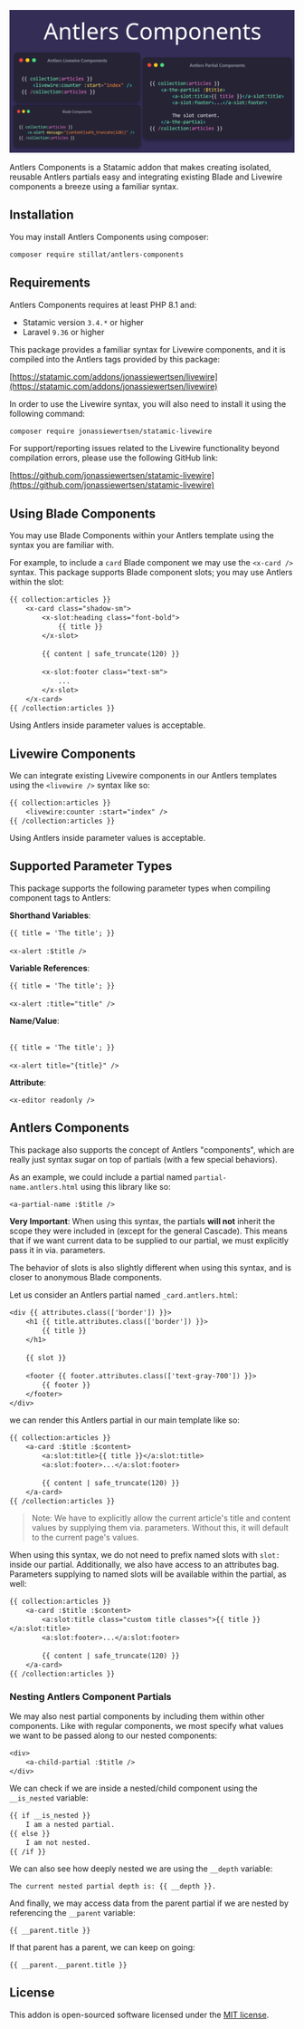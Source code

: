 ![Antlers Components](.art/banner.png)

Antlers Components is a Statamic addon that makes creating isolated, reusable Antlers partials easy and integrating existing Blade and Livewire components a breeze using a familiar syntax.

## Installation

You may install Antlers Components using composer:

```bash
composer require stillat/antlers-components
```

## Requirements

Antlers Components requires at least PHP 8.1 and:

* Statamic version `3.4.*` or higher
* Laravel `9.36` or higher

This package provides a familiar syntax for Livewire components, and it is compiled into the Antlers tags provided by this package:

[https://statamic.com/addons/jonassiewertsen/livewire](https://statamic.com/addons/jonassiewertsen/livewire)

In order to use the Livewire syntax, you will also need to install it using the following command:

```bash
composer require jonassiewertsen/statamic-livewire
```

For support/reporting issues related to the Livewire functionality beyond compilation errors, please use the following GitHub link:

[https://github.com/jonassiewertsen/statamic-livewire](https://github.com/jonassiewertsen/statamic-livewire)

## Using Blade Components

You may use Blade Components within your Antlers template using the syntax you are familiar with.

For example, to include a `card` Blade component we may use the `<x-card />` syntax. This package supports Blade component slots; you may use Antlers within the slot:

```antlers
{{ collection:articles }}
    <x-card class="shadow-sm">
        <x-slot:heading class="font-bold">
            {{ title }}
        </x-slot>
    
        {{ content | safe_truncate(120) }}
    
        <x-slot:footer class="text-sm">
            ...
        </x-slot>
    </x-card>
{{ /collection:articles }}

```

Using Antlers inside parameter values is acceptable.

## Livewire Components

We can integrate existing Livewire components in our Antlers templates using the `<livewire />` syntax like so:

```antlers
{{ collection:articles }}
    <livewire:counter :start="index" />
{{ /collection:articles }}
```

Using Antlers inside parameter values is acceptable.

## Supported Parameter Types

This package supports the following parameter types when compiling component tags to Antlers:

**Shorthand Variables**:

```antlers
{{ title = 'The title'; }}

<x-alert :$title />
```

**Variable References**:

```antlers
{{ title = 'The title'; }}

<x-alert :title="title" />
```

**Name/Value**:

```antlers

{{ title = 'The title'; }}

<x-alert title="{title}" />
```

**Attribute**:

```antlers
<x-editor readonly />
```

## Antlers Components

This package also supports the concept of Antlers "components", which are really just syntax sugar on top of partials (with a few special behaviors).

As an example, we could include a partial named `partial-name.antlers.html` using this library like so:

```antlers
<a-partial-name :$title />
```

**Very Important**: When using this syntax, the partials **will not** inherit the scope they were included in (except for the general Cascade). This means that if we want current data to be supplied to our partial, we must explicitly pass it in via. parameters.

The behavior of slots is also slightly different when using this syntax, and is closer to anonymous Blade components.

Let us consider an Antlers partial named `_card.antlers.html`:

```antlers
<div {{ attributes.class(['border']) }}>
    <h1 {{ title.attributes.class(['border']) }}>
        {{ title }}
    </h1>
    
    {{ slot }}
    
    <footer {{ footer.attributes.class(['text-gray-700']) }}>
        {{ footer }}
    </footer>
</div>
```

we can render this Antlers partial in our main template like so:

```antlers
{{ collection:articles }}
    <a-card :$title :$content>
        <a:slot:title>{{ title }}</a:slot:title>
        <a:slot:footer>...</a:slot:footer>

        {{ content | safe_truncate(120) }}
    </a-card>
{{ /collection:articles }}
```

> Note: We have to explicitly allow the current article's title and content values by supplying them via. parameters. Without this, it will default to the current page's values.


When using this syntax, we do not need to prefix named slots with `slot:` inside our partial. Additionally, we also have access to an attributes bag. Parameters supplying to named slots will be available within the partial, as well:

```antlers
{{ collection:articles }}
    <a-card :$title :$content>
        <a:slot:title class="custom title classes">{{ title }}</a:slot:title>
        <a:slot:footer>...</a:slot:footer>

        {{ content | safe_truncate(120) }}
    </a-card>
{{ /collection:articles }}
```

### Nesting Antlers Component Partials

We may also nest partial components by including them within other components. Like with regular components, we most specify what values we want to be passed along to our nested components:

```antlers
<div>
    <a-child-partial :$title />
</div>
```

We can check if we are inside a nested/child component using the `__is_nested` variable:

```antlers
{{ if __is_nested }}
    I am a nested partial.
{{ else }}
    I am not nested.
{{ /if }}
```

We can also see how deeply nested we are using the `__depth` variable:

```antlers
The current nested partial depth is: {{ __depth }}.
```

And finally, we may access data from the parent partial if we are nested by referencing the `__parent` variable:

```antlers
{{ __parent.title }}
```

If that parent has a parent, we can keep on going:

```antlers
{{ __parent.__parent.title }}
```

## License

This addon is open-sourced software licensed under the [MIT license](https://opensource.org/licenses/MIT).